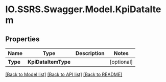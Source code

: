 # IO.SSRS.Swagger.Model.KpiDataItem
## Properties

Name | Type | Description | Notes
------------ | ------------- | ------------- | -------------
**Type** | **KpiDataItemType** |  | [optional] 

[[Back to Model list]](../README.md#documentation-for-models) [[Back to API list]](../README.md#documentation-for-api-endpoints) [[Back to README]](../README.md)

